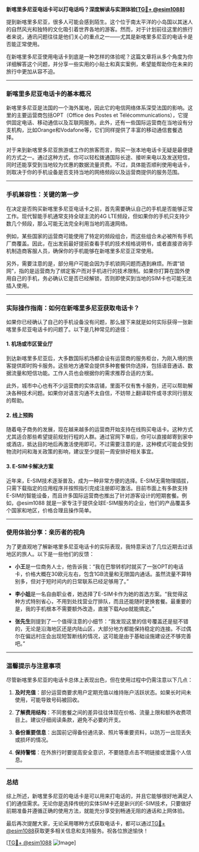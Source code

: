 **新喀里多尼亚电话卡可以打电话吗？深度解读与实测体验[[TG💪+ @esim1088](https://t.me/s/esim1088)]**

提到新喀里多尼亚，很多人可能会感到陌生。这个位于南太平洋的小岛国以其迷人的自然风光和独特的文化吸引着世界各地的游客。然而，对于计划前往这里的旅行者来说，通讯问题往往是他们关心的重点之一——尤其是新喀里多尼亚的电话卡是否能正常使用。

在新喀里多尼亚使用电话卡到底是一种怎样的体验呢？这篇文章将从多个角度为你详细解答这个问题，并分享一些实用的小贴士和真实案例，希望能帮助你在未来的旅行中更加从容不迫。

---

### 新喀里多尼亚电话卡的基本概况

新喀里多尼亚是法国的一个海外属地，因此它的电信网络体系深受法国的影响。这里的主要运营商包括OPT（Office des Postes et Télécommunications），它提供固定电话、移动通信以及互联网服务。此外，还有一些国际运营商在当地设有分支机构，比如Orange和Vodafone等，它们同样提供了丰富的移动通信套餐选择。

对于来到新喀里多尼亚旅游或工作的旅客而言，购买一张本地电话卡无疑是最便捷的方式之一。通过这种方式，你可以轻松拨通国际长途、接听来电以及发送短信，同时还能享受到当地较为优惠的数据流量资费。不过，具体能否顺利使用电话卡，则取决于你的手机设备是否支持当地的网络频段以及运营商提供的服务范围。

---

### 手机兼容性：关键的第一步

在决定是否购买新喀里多尼亚电话卡之前，首先需要确认自己的手机是否能够正常工作。现代智能手机通常支持全球主流的4G LTE频段，但如果你的手机只支持少数几个频段，那么可能无法完全利用当地的高速网络。

例如，某些国家的运营商可能使用了特定的频段组合，而这些组合未必被所有手机厂商覆盖。因此，在出发前最好提前查看手机的技术规格说明书，或者直接咨询手机制造商客服人员，确保你的手机能够在新喀里多尼亚正常使用。

另外，需要注意的是，部分用户可能会因为手机锁网问题而遇到麻烦。所谓“锁网”，指的是运营商为了绑定客户而对手机进行的技术限制。如果你打算在国外使用自己的手机，务必确认它是否已经解锁，否则即使买到当地的SIM卡也可能无法插入使用。

---

### 实际操作指南：如何在新喀里多尼亚获取电话卡？

如果你已经确认了自己的手机设备没有问题，那么接下来就是如何实际获得一张新喀里多尼亚电话卡的问题了。以下是几种常见的途径：

#### 1. **机场或市区营业厅**
到达新喀里多尼亚后，大多数国际机场都会设有运营商的服务柜台，为刚入境的旅客提供即时购卡服务。这些地方通常会提供多种套餐供你选择，包括语音通话、数据流量和短信功能。工作人员也会根据你的需求推荐合适的方案。

此外，城市中心也有不少运营商的实体店铺，里面不仅有售卡服务，还可以帮助解决各种技术问题。如果你对语言沟通不太自信，不妨带上翻译软件或寻求同行朋友的帮助。

#### 2. **线上预购**
随着电子商务的发展，现在越来越多的运营商开始支持在线购买电话卡。这种方式尤其适合那些希望提前规划行程的人群。通过官网下单后，你可以直接邮寄到家中或酒店，抵达目的地后再激活使用即可。不过需要注意的是，这种模式可能会受到物流时间和海关政策的影响，建议至少提前一周安排好相关事宜。

#### 3. **E-SIM卡解决方案**
近年来，E-SIM技术逐渐普及，成为一种非常方便的选择。E-SIM无需物理插拔，只需下载指定的应用程序并按照指引完成注册即可激活。目前市面上有多款支持E-SIM的智能设备，而且许多国际运营商也推出了针对游客设计的短期套餐。例如，@esim1088 就是一家专注于提供全球E-SIM服务的企业，他们的产品覆盖多个国家和地区，价格合理且操作简单。

---

### 使用体验分享：亲历者的视角

为了更直观地了解新喀里多尼亚电话卡的实际表现，我特意采访了几位近期去过该地区的旅人。以下是一些他们的反馈：

- **小王**是一位商务人士，他告诉我：“我在巴黎转机时就买了一张OPT的电话卡，价格大概在30欧元左右，包含1GB流量和无限国内通话。虽然流量不算特别多，但对于短时间内的日常联系已经足够用了。”
  
- **李小姐**是一名自由职业者，她选择了E-SIM卡作为她的首选方案。“我觉得这种方式特别省心，不用到处找营业厅排队，而且还能随时更换套餐。最重要的是，我的手机根本不需要额外改造，直接下载App就能搞定。”

- **张先生**则提到了一个值得注意的小细节：“我发现这里的信号覆盖还是挺不错的，无论是沿海地区还是内陆山区，大部分地方都能保持稳定的连接。不过偶尔在偏远村庄会出现短暂断线的情况，这可能是由于基础设施建设还不够完善吧。”

---

### 温馨提示与注意事项

尽管新喀里多尼亚的电话卡总体上表现出色，但在使用过程中仍需注意以下几点：

1. **及时充值**：部分运营商要求用户定期充值以维持账户活跃状态。如果长时间未使用，可能导致号码被回收。
   
2. **了解费用结构**：不同套餐之间的差异往往体现在价格、流量上限和额外收费项目上。建议仔细阅读条款，避免不必要的开支。

3. **备份重要信息**：出国前记得备份通讯录、照片等重要资料，以防万一出现丢失或损坏的情况。

4. **保持警惕**：在外旅行时要提高安全意识，不要随意点击不明链接或泄露个人信息。

---

### 总结

综上所述，新喀里多尼亚的电话卡是可以用来打电话的，并且它能够很好地满足人们的通信需求。无论你是选择传统的实体SIM卡还是新兴的E-SIM技术，只要做好前期准备并遵循正确的使用方法，就能充分享受到畅通无阻的通话和上网体验。

最后再次提醒大家，无论采用哪种方式获取电话卡，都可以通过[TG💪+ @esim1088](https://t.me/s/esim1088)获取更多相关信息和支持服务。祝各位旅途愉快！

[[TG💪+ @esim1088](https://t.me/s/esim1088) ![Image](https://i.postimg.cc/4NQfJmqS/Snipaste-2025-05-13-00-14-12.png)]